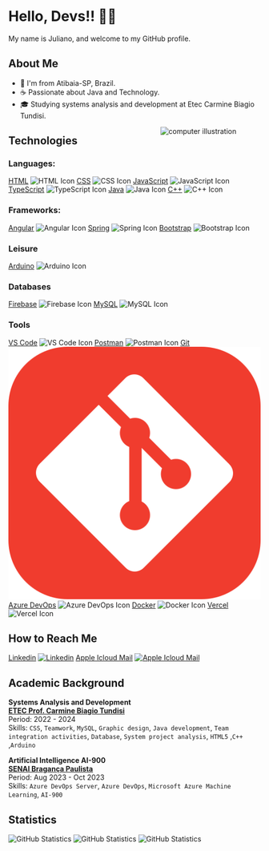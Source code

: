 # Hello, Devs!! 👋🤙

My name is Juliano, and welcome to my GitHub profile. 

## About Me
- 📍 I'm from Atibaia-SP, Brazil.
- ☕ Passionate about Java and Technology.
- 🎓 Studying systems analysis and development at Etec Carmine Biagio Tundisi.

<img src="https://raw.githubusercontent.com/MicaelliMedeiros/micaellimedeiros/master/image/computer-illustration.png" alt="computer illustration" width="200" align="right">

## Technologies
### Languages:
[HTML](https://developer.mozilla.org/pt-BR/docs/Web/HTML) ![HTML Icon](https://skillicons.dev/icons/html)
[CSS](https://developer.mozilla.org/pt-BR/docs/Web/CSS) ![CSS Icon](https://skillicons.dev/icons/css)
[JavaScript](https://developer.mozilla.org/pt-BR/docs/Web/JavaScript) ![JavaScript Icon](https://skillicons.dev/icons/js)
[TypeScript](https://www.typescriptlang.org/pt/) ![TypeScript Icon](https://skillicons.dev/icons/ts)
[Java](https://www.java.com) ![Java Icon](https://skillicons.dev/icons/java)
[C++](https://isocpp.org) ![C++ Icon](https://skillicons.dev/icons/cpp)

### Frameworks:
[Angular](https://angular.io) ![Angular Icon](https://skillicons.dev/icons/angular)
[Spring](https://spring.io) ![Spring Icon](https://skillicons.dev/icons/spring)
[Bootstrap](https://getbootstrap.com) ![Bootstrap Icon](https://skillicons.dev/icons/bootstrap)

### Leisure
[Arduino](https://www.arduino.cc) ![Arduino Icon](https://skillicons.dev/icons/arduino)

### Databases
[Firebase](https://firebase.google.com) ![Firebase Icon](https://skillicons.dev/icons/firebase)
[MySQL](https://www.mysql.com) ![MySQL Icon](https://skillicons.dev/icons/mysql)

### Tools
[VS Code](https://code.visualstudio.com) ![VS Code Icon](https://skillicons.dev/icons/vscode)
[Postman](https://www.postman.com) ![Postman Icon](https://i.postimg.cc/QNyBTNVk/postman.png)
[Git](https://git-scm.com) ![Git Icon](https://raw.githubusercontent.com/tandpfun/skill-icons/main/icons/Git.svg)
[Azure DevOps](https://azure.microsoft.com) ![Azure DevOps Icon](https://skillicons.dev/icons/azure)
[Docker](https://www.docker.com) ![Docker Icon](https://skillicons.dev/icons/docker)
[Vercel](https://vercel.com) ![Vercel Icon](https://skillicons.dev/icons/vercel)

## How to Reach Me
[Linkedin](https://www.linkedin.com/in/juliano-santos-590345257?utm_source=share&utm_campaign=share_via&utm_content=profile&utm_medium=ios_app) [<img alt="Linkedin" src="https://img.shields.io/badge/-linkedin-%230077B5?style=for-the-badge&logo=linkedin&logoColor=white"/>](https://www.linkedin.com/in/juliano-santos-590345257?utm_source=share&utm_campaign=share_via&utm_content=profile&utm_medium=ios_app)
[Apple Icloud Mail](mailto:Juliano.santos88@icloud.com) [<img alt="Apple Icloud Mail" src="https://img.shields.io/badge/mail-FFFFFF?style=for-the-badge&logo=apple&logoColor=black"/>](mailto:Juliano.santos88@icloud.com)

## Academic Background
**Systems Analysis and Development** \
[**ETEC Prof. Carmine Biagio Tundisi**](https://etec.carmine/) \
Period: 2022 - 2024 \
Skills: `CSS`, `Teamwork`, `MySQL`, `Graphic design`, `Java development`, `Team integration activities`, `Database`, `System project analysis`, `HTML5` ,`C++` ,`Arduino` 

**Artificial Intelligence AI-900** \
[**SENAI Bragança Paulista**](https://senai-sp.br/) \
Period: Aug 2023 - Oct 2023 \
Skills: `Azure DevOps Server`, `Azure DevOps`, `Microsoft Azure Machine Learning`, `AI-900`

## Statistics
![GitHub Statistics](https://github-readme-stats.vercel.app/api/top-langs/?username=DSantosxTech&layout=compact&langs_count=7&theme=radical)
![GitHub Statistics](https://github-readme-stats.vercel.app/api/?username=DSantosxTech&show_icons=true&include_all_commits=true&theme=radical)
![GitHub Statistics](http://github-readme-streak-stats.herokuapp.com/?user=DSantosxTech&amp;theme=radical)